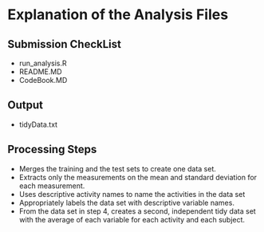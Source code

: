 # Explanation of the Analysis Files

## Submission CheckList
- run_analysis.R
- README.MD
- CodeBook.MD

## Output
- tidyData.txt

## Processing Steps
- Merges the training and the test sets to create one data set.
- Extracts only the measurements on the mean and standard deviation for each measurement.
- Uses descriptive activity names to name the activities in the data set
- Appropriately labels the data set with descriptive variable names.
- From the data set in step 4, creates a second, independent tidy data set with the average of each variable for each activity and each subject.